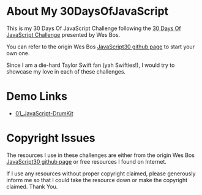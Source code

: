 # About My 30DaysOfJavaScript
This is my 30 Days Of JavaScript Challenge following the [30 Days Of JavaScript Challenge](https://JavaScript30.com) presented by Wes Bos.

You can refer to the origin Wes Bos [JavaScript30 github page](https://github.com/wesbos/JavaScript30) to start your own one.

Since I am a die-hard Taylor Swift fan (yah Swifties!), I would try to showcase my love in each of these challenges. 

# Demo Links
* [01_JavaScript-DrumKit](https://jlts713.github.io/30DaysOfJavaScript/01_JavaScript-DrumKit/)

# Copyright Issues
The resources I use in these challenges are either from the origin Wes Bos [JavaScript30 github page](https://github.com/wesbos/JavaScript30) or free resources I found on Internet.

If I use any resources without proper copyright claimed, please generously inform me so that I could take the resource down or make the copyright claimed. Thank You.
